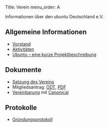 Title: Verein
menu_order: A

Informationen über den ubuntu Deutschland e.V.

## Allgemeine Informationen

 * [Vorstand]({filename}Vorstand.md)
 * [Aktivitäten]({filename}Aktivitaeten.md)
 * [Ubuntu – eine kurze Projektbeschreibung]({filename}Ubuntu.md)

## Dokumente

 * [Satzung des Vereins]({filename}/files/Satzung.pdf)
 * Mitgliedsantrag: [ODT]({filename}/files/Mitgliedsantrag_0.odt), [PDF]({filename}/files/Mitgliedsantrag.pdf)
 * [Vereinbarung]({filename}/files/agreement.pdf) mit [Canonical](http://canonical.com/)

## Protokolle

 * [Gründungsprotokoll]({filename}/files/gruendungsprotokoll.pdf)
